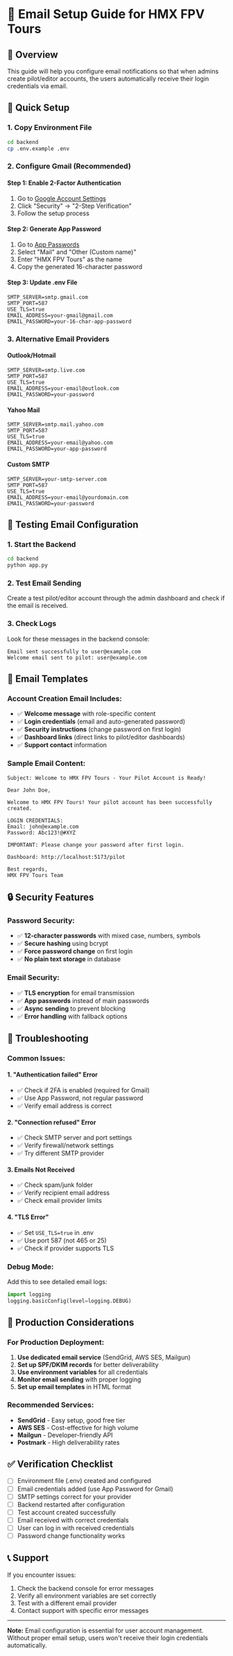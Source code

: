 # 📧 Email Setup Guide for HMX FPV Tours

## 🎯 Overview
This guide will help you configure email notifications so that when admins create pilot/editor accounts, the users automatically receive their login credentials via email.

## 🔧 Quick Setup

### 1. **Copy Environment File**
```bash
cd backend
cp .env.example .env
```

### 2. **Configure Gmail (Recommended)**

#### Step 1: Enable 2-Factor Authentication
1. Go to [Google Account Settings](https://myaccount.google.com/)
2. Click "Security" → "2-Step Verification"
3. Follow the setup process

#### Step 2: Generate App Password
1. Go to [App Passwords](https://myaccount.google.com/apppasswords)
2. Select "Mail" and "Other (Custom name)"
3. Enter "HMX FPV Tours" as the name
4. Copy the generated 16-character password

#### Step 3: Update .env File
```env
SMTP_SERVER=smtp.gmail.com
SMTP_PORT=587
USE_TLS=true
EMAIL_ADDRESS=your-gmail@gmail.com
EMAIL_PASSWORD=your-16-char-app-password
```

### 3. **Alternative Email Providers**

#### Outlook/Hotmail
```env
SMTP_SERVER=smtp.live.com
SMTP_PORT=587
USE_TLS=true
EMAIL_ADDRESS=your-email@outlook.com
EMAIL_PASSWORD=your-password
```

#### Yahoo Mail
```env
SMTP_SERVER=smtp.mail.yahoo.com
SMTP_PORT=587
USE_TLS=true
EMAIL_ADDRESS=your-email@yahoo.com
EMAIL_PASSWORD=your-app-password
```

#### Custom SMTP
```env
SMTP_SERVER=your-smtp-server.com
SMTP_PORT=587
USE_TLS=true
EMAIL_ADDRESS=your-email@yourdomain.com
EMAIL_PASSWORD=your-password
```

## 🧪 Testing Email Configuration

### 1. **Start the Backend**
```bash
cd backend
python app.py
```

### 2. **Test Email Sending**
Create a test pilot/editor account through the admin dashboard and check if the email is received.

### 3. **Check Logs**
Look for these messages in the backend console:
```
Email sent successfully to user@example.com
Welcome email sent to pilot: user@example.com
```

## 📧 Email Templates

### Account Creation Email Includes:
- ✅ **Welcome message** with role-specific content
- ✅ **Login credentials** (email and auto-generated password)
- ✅ **Security instructions** (change password on first login)
- ✅ **Dashboard links** (direct links to pilot/editor dashboards)
- ✅ **Support contact** information

### Sample Email Content:
```
Subject: Welcome to HMX FPV Tours - Your Pilot Account is Ready!

Dear John Doe,

Welcome to HMX FPV Tours! Your pilot account has been successfully created.

LOGIN CREDENTIALS:
Email: john@example.com
Password: Abc123!@#XYZ

IMPORTANT: Please change your password after first login.

Dashboard: http://localhost:5173/pilot

Best regards,
HMX FPV Tours Team
```

## 🔒 Security Features

### Password Security:
- ✅ **12-character passwords** with mixed case, numbers, symbols
- ✅ **Secure hashing** using bcrypt
- ✅ **Force password change** on first login
- ✅ **No plain text storage** in database

### Email Security:
- ✅ **TLS encryption** for email transmission
- ✅ **App passwords** instead of main passwords
- ✅ **Async sending** to prevent blocking
- ✅ **Error handling** with fallback options

## 🚨 Troubleshooting

### Common Issues:

#### 1. **"Authentication failed" Error**
- ✅ Check if 2FA is enabled (required for Gmail)
- ✅ Use App Password, not regular password
- ✅ Verify email address is correct

#### 2. **"Connection refused" Error**
- ✅ Check SMTP server and port settings
- ✅ Verify firewall/network settings
- ✅ Try different SMTP provider

#### 3. **Emails Not Received**
- ✅ Check spam/junk folder
- ✅ Verify recipient email address
- ✅ Check email provider limits

#### 4. **"TLS Error"**
- ✅ Set `USE_TLS=true` in .env
- ✅ Use port 587 (not 465 or 25)
- ✅ Check if provider supports TLS

### Debug Mode:
Add this to see detailed email logs:
```python
import logging
logging.basicConfig(level=logging.DEBUG)
```

## 🎯 Production Considerations

### For Production Deployment:
1. **Use dedicated email service** (SendGrid, AWS SES, Mailgun)
2. **Set up SPF/DKIM records** for better deliverability
3. **Use environment variables** for all credentials
4. **Monitor email sending** with proper logging
5. **Set up email templates** in HTML format

### Recommended Services:
- **SendGrid** - Easy setup, good free tier
- **AWS SES** - Cost-effective for high volume
- **Mailgun** - Developer-friendly API
- **Postmark** - High deliverability rates

## ✅ Verification Checklist

- [ ] Environment file (.env) created and configured
- [ ] Email credentials added (use App Password for Gmail)
- [ ] SMTP settings correct for your provider
- [ ] Backend restarted after configuration
- [ ] Test account created successfully
- [ ] Email received with correct credentials
- [ ] User can log in with received credentials
- [ ] Password change functionality works

## 📞 Support

If you encounter issues:
1. Check the backend console for error messages
2. Verify all environment variables are set correctly
3. Test with a different email provider
4. Contact support with specific error messages

---

**Note:** Email configuration is essential for user account management. Without proper email setup, users won't receive their login credentials automatically.
